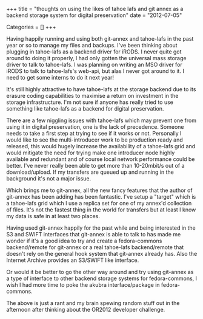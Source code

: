 +++
title = "thoughts on using the likes of tahoe lafs and git annex as a backend storage system for digital preservation"
date = "2012-07-05"


Categories = []
+++

Having happily running and using both git-annex and tahoe-lafs in the
past year or so to manage my files and backups. I've been thinking
about plugging in tahoe-lafs as a backend driver for iRODS. I never
quite got around to doing it properly, I had only gotten the universal
mass storage driver to talk to tahoe-lafs. I was planning on writing
an MSO driver for iRODS to talk to tahoe-lafs's web-api, but alas I
never got around to it. I need to get some interns to do it next year!

It's still highly attractive to have tahoe-lafs at the storage backend
due to its erasure coding capabilities to maximise a return on
investment in the storage infrastructure. I'm not sure if anyone has
really tried to use something like tahoe-lafs as a backend for digital
preservation.

There are a few niggling issues with tahoe-lafs which may prevent one
from using it in digital preservation, one is the lack of
precedence. Someone needs to take a first step at trying to see if it
works or not. Personally I would like to see the multi-introducer work
to be production ready and released, this would hugely increase the
availability of a tahoe-lafs grid and would mitigate the need for
trying make one introducer node highly available and redundant and of
course local network performance could be better. I've never really
been able to get more than 10-20mbit/s out of a download/upload. If my
transfers are queued up and running in the background it's not a major
issue.

Which brings me to git-annex, all the new fancy features that the
author of git-annex has been adding has been fantastic. I've setup a
"target" which is a tahoe-lafs grid which I use a replica set for one
of my annex'd collection of files. It's not the fastest thing in the
world for transfers but at least I know my data is safe in at least
two places.

Having used git-annex happily for the past while and being interested
in the S3 and SWIFT interfaces that git-annex is able to talk to has
made me wonder if it's a good idea to try and create a fedora-commons
backend/remote for git-annex or a real tahoe-lafs backend/remote that
doesn't rely on the general hook system that git-annex already
has. Also the Internet Archive provides an S3/SWIFT like interface.

Or would it be better to go the other way around and try using
git-annex as a type of interface to other backend storage systems for
fedora-commons, I wish I had more time to poke the akubra
interface/package in fedora-commons.

The above is just a rant and my brain spewing random stuff out in the
afternoon after thinking about the OR2012 developer challenge.
